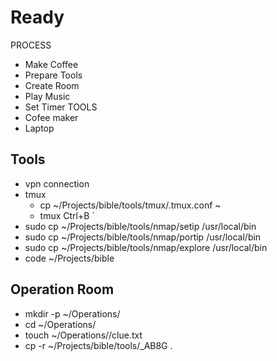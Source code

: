# Ready 

PROCESS
- Make Coffee
- Prepare Tools    
- Create Room
- Play Music
- Set Timer
TOOLS
- Cofee maker
- Laptop


## Tools
- vpn connection
- tmux
    - cp ~/Projects/bible/tools/tmux/.tmux.conf ~    
    - tmux Ctrl+B `
- sudo cp ~/Projects/bible/tools/nmap/setip /usr/local/bin
- sudo cp ~/Projects/bible/tools/nmap/portip /usr/local/bin
- sudo cp ~/Projects/bible/tools/nmap/explore /usr/local/bin 
- code ~/Projects/bible

## Operation Room
- mkdir -p ~/Operations/<room>
- cd ~/Operations/<room>
- touch ~/Operations/<room>/clue.txt
- cp -r ~/Projects/bible/tools/_AB8G . 